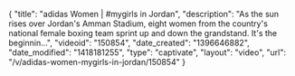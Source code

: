 {
    "title": "adidas Women | #mygirls in Jordan",
    "description": "As the sun rises over Jordan's Amman Stadium, eight women from the country's national female boxing team sprint up and down the grandstand. It's the beginnin...",
    "videoid": "150854",
    "date_created": "1396646882",
    "date_modified": "1418181255",
    "type": "captivate",
    "layout": "video",
    "url": "\/v\/adidas-women-mygirls-in-jordan\/150854"
}